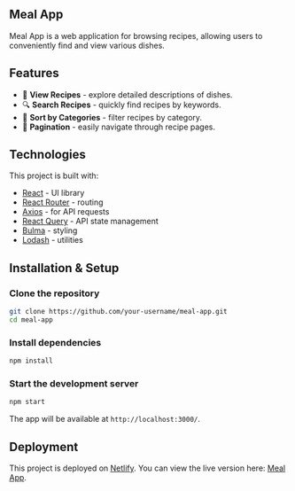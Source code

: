 ## Meal App

Meal App is a web application for browsing recipes, allowing users to conveniently find and view various dishes.

## Features
- 📖 **View Recipes** - explore detailed descriptions of dishes.
- 🔍 **Search Recipes** - quickly find recipes by keywords.
- 📂 **Sort by Categories** - filter recipes by category.
- 🔄 **Pagination** - easily navigate through recipe pages.

## Technologies
This project is built with:
- [React](https://react.dev/) - UI library
- [React Router](https://reactrouter.com/) - routing
- [Axios](https://axios-http.com/) - for API requests
- [React Query](https://tanstack.com/query) - API state management
- [Bulma](https://bulma.io/) - styling
- [Lodash](https://lodash.com/) - utilities

## Installation & Setup

### Clone the repository
```sh
git clone https://github.com/your-username/meal-app.git
cd meal-app
```

### Install dependencies
```sh
npm install
```

### Start the development server
```sh
npm start
```
The app will be available at `http://localhost:3000/`.


## Deployment
This project is deployed on [Netlify](https://www.netlify.com/). You can view the live version here: [Meal App](https://golden-duckanoo-fe0120.netlify.app/).

